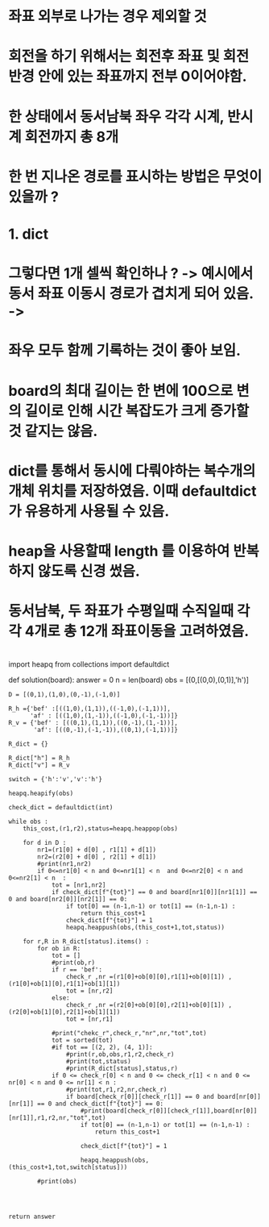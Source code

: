 # 좌표 외부로 나가는 경우 제외할 것
# 회전을 하기 위해서는 회전후 좌표 및 회전 반경 안에 있는 좌표까지 전부 0이어야함.
# 한 상태에서 동서남북 좌우 각각 시계, 반시계 회전까지 총 8개 

# 한 번 지나온 경로를 표시하는 방법은 무엇이 있을까 ?
# 1. dict
# 그렇다면 1개 셀씩 확인하나 ? -> 예시에서 동서 좌표 이동시 경로가 겹치게 되어 있음. ->
# 좌우 모두 함께 기록하는 것이 좋아 보임.

# board의 최대 길이는 한 변에 100으로 변의 길이로 인해 시간 복잡도가 크게 증가할 것 같지는 않음.


# dict를 통해서 동시에 다뤄야하는 복수개의 개체 위치를 저장하였음. 이때 defaultdict가 유용하게 사용될 수 있음.
# heap을 사용할때 length 를 이용하여 반복하지 않도록 신경 썼음.
# 동서남북, 두 좌표가 수평일때 수직일때 각각 4개로 총 12개 좌표이동을 고려하였음.
# 

import heapq
from collections import defaultdict

def solution(board):
    answer = 0
    n = len(board)
    obs = [(0,[(0,0),(0,1)],'h')]
    
    D = [(0,1),(1,0),(0,-1),(-1,0)]
    
    R_h ={'bef' :[((1,0),(1,1)),((-1,0),(-1,1))],
          'af' : [((1,0),(1,-1)),((-1,0),(-1,-1))]}
    R_v = {'bef' : [((0,1),(1,1)),((0,-1),(1,-1))], 
           'af': [((0,-1),(-1,-1)),((0,1),(-1,1))]}
    
    R_dict = {}
    
    R_dict["h"] = R_h
    R_dict["v"] = R_v
    
    switch = {'h':'v','v':'h'}
    
    heapq.heapify(obs)
    
    check_dict = defaultdict(int)
    
    while obs :
        this_cost,(r1,r2),status=heapq.heappop(obs)

        for d in D :
            nr1=(r1[0] + d[0] , r1[1] + d[1])
            nr2=(r2[0] + d[0] , r2[1] + d[1])
            #print(nr1,nr2)
            if 0<=nr1[0] < n and 0<=nr1[1] < n  and 0<=nr2[0] < n and 0<=nr2[1] < n  :
                tot = [nr1,nr2]
                if check_dict[f"{tot}"] == 0 and board[nr1[0]][nr1[1]] == 0 and board[nr2[0]][nr2[1]] == 0:
                    if tot[0] == (n-1,n-1) or tot[1] == (n-1,n-1) :
                        return this_cost+1
                    check_dict[f"{tot}"] = 1
                    heapq.heappush(obs,(this_cost+1,tot,status))
                    
        for r,R in R_dict[status].items() :
            for ob in R:
                tot = []
                #print(ob,r)
                if r == 'bef':
                    check_r ,nr =(r1[0]+ob[0][0],r1[1]+ob[0][1]) ,(r1[0]+ob[1][0],r1[1]+ob[1][1])
                    tot = [nr,r2]
                else:
                    check_r ,nr =(r2[0]+ob[0][0],r2[1]+ob[0][1]) ,(r2[0]+ob[1][0],r2[1]+ob[1][1])
                    tot = [nr,r1]
                
                #print("chekc_r",check_r,"nr",nr,"tot",tot)
                tot = sorted(tot)
                #if tot == [(2, 2), (4, 1)]:
                    #print(r,ob,obs,r1,r2,check_r)
                    #print(tot,status)
                    #print(R_dict[status],status,r)
                if 0 <= check_r[0] < n and 0 <= check_r[1] < n and 0 <= nr[0] < n and 0 <= nr[1] < n :
                    #print(tot,r1,r2,nr,check_r)
                    if board[check_r[0]][check_r[1]] == 0 and board[nr[0]][nr[1]] == 0 and check_dict[f"{tot}"] == 0:
                        #print(board[check_r[0]][check_r[1]],board[nr[0]][nr[1]],r1,r2,nr,"tot",tot)
                        if tot[0] == (n-1,n-1) or tot[1] == (n-1,n-1) :
                            return this_cost+1
                        
                        check_dict[f"{tot}"] = 1

                        heapq.heappush(obs,(this_cost+1,tot,switch[status]))

            #print(obs)
            
        
        
    
    return answer

